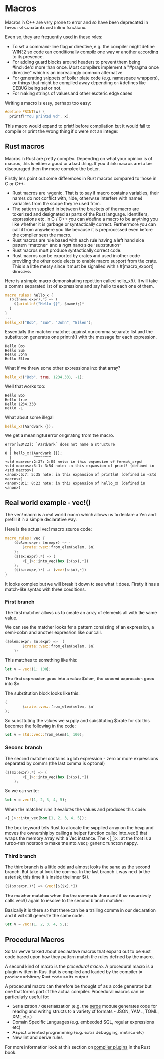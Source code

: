 # Macros

Macros in C++ are very prone to error and so have been deprecated in favour of constants and inline functions.

Even so, they are frequently used in these roles:

* To set a command-line flag or directive, e.g. the compiler might define WIN32 so code can conditionally compile one way or another according to its presence.
* For adding guard blocks around headers to prevent them being #include'd more than once. Most compilers implement a "#pragma once directive" which is an increasingly common alternative
* For generating snippets of boiler plate code (e.g. namespace wrappers), or things that might be compiled away depending on #defines like DEBUG being set or not.
* For making strings of values and other esoteric edge cases

Writing a macro is easy, perhaps too easy:

```c++
#define PRINT(x) \
  printf("You printed %d", x);
```

This macro would expand to printf before compilation but it would fail to compile or print the wrong thing if x were not an integer.

## Rust macros

Macros in Rust are pretty complex. Depending on what your opinion is of macros, this is either a good or a bad thing. If you think macros are to be discouraged then the more complex the better.

Firstly lets point out some differences in Rust macros compared to those in C or C++:

* Rust macros are hygenic. That is to say if macro contains variables, their names do not conflict with, hide, otherwise interfere with named variables from the scope they're used from.
* The pattern supplied in between the brackets of the macro are tokenized and designated as parts of the Rust language. identifiers, expressions etc. In C / C++ you can #define a macro to be anything you like whether it is garbage or syntactically correct. Furthermore you can call it from anywhere you like because it is preprocessed even before the compiler sees the macro.
* Rust macros are rule based with each rule having a left hand side pattern "matcher" and a right hand side "substitution"
* Rust macros must produce syntactically correct code.
* Rust macros can be exported by crates and used in other code providing the other code elects to enable macro support from the crate. This is a little messy since it must be signalled with a #[macro_export] directive.

Here is a simple macro demonstrating repetition called hello_x!(). It will take a comma separated list of expressions and say hello to each one of them.

```rust
macro_rules! hello_x {
  ($($name:expr),*) => (
    $(println!("Hello {}", $name);)*
  )
}
...
hello_x!("Bob", "Sue", "John", "Ellen");
```

Essentially the matcher matches against our comma separate list and the substitution generates one println!() with the message for each expression.

```
Hello Bob
Hello Sue
Hello John
Hello Ellen
```

What if we threw some other expressions into that array?

```rust
hello_x!("Bob", true, 1234.333, -1);
```

Well that works too:

```
Hello Bob
Hello true
Hello 1234.333
Hello -1
```

What about some illegal

```rust
hello_x!(Aardvark {});
```

We get a meaningful error originating from the macro.

```
error[E0422]: `Aardvark` does not name a structure
  |
8 | hello_x!(Aardvark {});
  |          ^^^^^^^^
<std macros>:2:27: 2:58 note: in this expansion of format_args!
<std macros>:3:1: 3:54 note: in this expansion of print! (defined in <std macros>)
<anon>:5:7: 5:35 note: in this expansion of println! (defined in <std macros>)
<anon>:8:1: 8:23 note: in this expansion of hello_x! (defined in <anon>)
```

## Real world example - vec!()
The vec! macro is a real world macro which allows us to declare a Vec and prefill it in a simple declarative way.

Here is the actual vec! macro source code:

```rust
macro_rules! vec {
    ($elem:expr; $n:expr) => (
        $crate::vec::from_elem($elem, $n)
    );
    ($($x:expr),*) => (
        <[_]>::into_vec(box [$($x),*])
    );
    ($($x:expr,)*) => (vec![$($x),*])
}
```

It looks complex but we will break it down to see what it does. Firstly it has a match-like syntax with three conditions.

### First branch

The first matcher allows us to create an array of elements all with the same value.

We can see the matcher looks for a pattern consisting of an expression, a semi-colon and another expression like our call.

```rust
($elem:expr; $n:expr) =>  (
        $crate::vec::from_elem($elem, $n)
    );
```

This matches to something like this:

```rust
let v = vec!(1; 100);
```

The first expression goes into a value $elem, the second expression goes into $n.

The substitution block looks like this:

```rust
(
        $crate::vec::from_elem($elem, $n)
);
```

So substituting the values we supply and substituting $crate for std this becomes the following in the code:

```rust
let v = std::vec::from_elem(1, 100);
```

### Second branch

The second matcher contains a glob expression - zero or more expressions separated by comma (the last comma is optional)

```rust
($($x:expr),*) => (
        <[_]>::into_vec(box [$($x),*])
    );
```

So we can write:

```rust
let v = vec!(1, 2, 3, 4, 5);
```

When the matcher runs it evalutes the values and produces this code:

```rust
<[_]>::into_vec(box [1, 2, 3, 4, 5]);
```
The box keyword tells Rust to allocate the supplied array on the heap and moves the ownership by calling a helper function called into_vec() that wraps the memory array with a Vec instance. The <[\_]>:: at the front is a turbo-fish notation to make the into_vec() generic function happy.

### Third branch
The third branch is a little odd and almost looks the same as the second branch. But take at look the comma. In the last branch it was next to the asterisk, this time it is inside the inner $().

```rust
($($x:expr,)*) => (vec![$($x),*])
```

The matcher matches when the the comma is there and if so recursively calls vec!() again to resolve to the second branch matcher:

Basically it is there so that there can be a trailing comma in our declaration and it will still generate the same code.

```rust
let v = vec!(1, 2, 3, 4, 5,);
```

## Procedural Macros

So far we've talked about declarative macros that expand out to be Rust code based upon how they pattern match the rules defined by the macro.

A second kind of macro is the *procedural macro*. A procedural macro is a plugin written in Rust that is compiled and loaded by the compiler to produce arbitrary Rust code as its output.

A procedural macro can therefore be thought of as a code generator but one that forms part of the actual compiler. Procedural macros can be particularly useful for:

* Serialization / deserialization (e.g. the [serde](https://github.com/serde-rs/serde) module generates code for reading and writing structs to a variety of formats - JSON, YAML, TOML, XML etc.)
* Domain Specific Languages (e.g. embedded SQL, regular expressions etc)
* Aspect oriented programming (e.g. extra debugging, metrics etc)
* New lint and derive rules

For more information look at this section on [compiler plugins](https://doc.rust-lang.org/book/compiler-plugins.html) in the Rust book.

